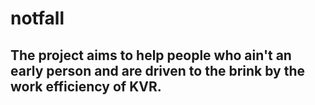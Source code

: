 # notfall

## The project aims to help people who ain't an early person and are driven to the brink by the work efficiency of KVR. 
